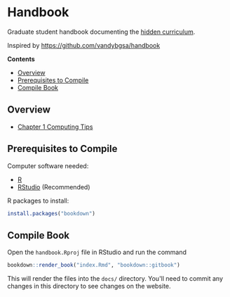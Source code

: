 # Handbook

Graduate student handbook documenting the [hidden curriculum][hidden].

Inspired by https://github.com/vandybgsa/handbook

[hidden]: https://en.wikipedia.org/wiki/Hidden_curriculum

**Contents**

- [Overview](#overview)
- [Prerequisites to Compile](#prerequisites-to-compile)
- [Compile Book](#compile-book)

## Overview

- [Chapter 1 Computing Tips](https://atacamagroup.github.io/handbook/computing.html)

## Prerequisites to Compile

Computer software needed:

- [R](https://www.r-project.org/)
- [RStudio](https://www.rstudio.com/products/rstudio/) (Recommended)

R packages to install:

```R
install.packages("bookdown")
```

## Compile Book

Open the `handbook.Rproj` file in RStudio and run the command

```R
bookdown::render_book("index.Rmd", "bookdown::gitbook")
```

This will render the files into the `docs/` directory. You'll need to commit
any changes in this directory to see changes on the website.
